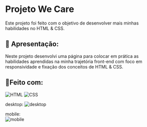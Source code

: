 # Projeto We Care
<p>Este projeto foi feito com o objetivo de desenvolver mais minhas habilidades no HTML & CSS.</p>

## 📝 Apresentação:
<p>Neste projeto desenvolvi uma página para colocar em prática as habilidades aprendidas na minha trajetória front-end com foco em responsividade e fixação dos conceitos de HTML & CSS.</p>

## 🔨Feito com:
<img src="https://img.shields.io/badge/HTML5-E34F26?style=for-the-badge&logo=html5&logoColor=white" alt="HTML">
<img src="https://img.shields.io/badge/CSS3-1572B6?style=for-the-badge&logo=css3&logoColor=white" alt="CSS">

desktop:
<img src="https://github.com/lucasseccatto/we-care/blob/master/assets/Desktop.png?raw=true" alt="desktop">

mobile:<br>
<img src="https://github.com/lucasseccatto/we-care/blob/master/assets/Mobile.png?raw=true" alt="mobile">

